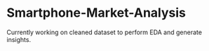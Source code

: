 # Smartphone-Market-Analysis
Currently working on cleaned dataset to perform EDA and generate insights.
